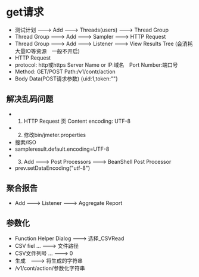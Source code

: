 # get请求

* 测试计划 ---> Add ---> Threads(users) ---> Thread Group
* Thread Group ---> Add ---> Sampler ---> HTTP Request
* Thread Group ---> Add ---> Listener ---> View Results Tree (会消耗大量IO等资源　一般不开启)
* HTTP Request
* protocol: http或https  Server Name or IP:域名　Port Number:端口号
* Method: GET/POST  Path:/v1/contr/action
* Body Data(POST请求参数) {uid:1,token:""}

## 解决乱码问题
* 1. HTTP Request 页 Content encoding: UTF-8
* 2. 修改bin/jmeter.properties
* 搜索/ISO
* sampleresult.default.encoding=UTF-8
* 3. Add ---> Post Processors ---> BeanShell Post Processor
* prev.setDataEncoding("utf-8")

## 聚合报告
* Add ---> Listener ---> Aggregate Report

## 参数化
* Function Helper Dialog ---> 选择_CSVRead
* CSV fiel ...   ---> 文件路径
* CSV文件列号 ... ---> 0
* 生成　---> 将生成的字符串
* /v1/cont/action/参数化字符串